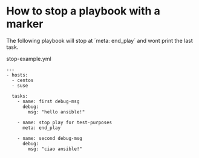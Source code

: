 # How to stop a playbook with a marker

The following playbook will stop at ´meta: end_play´ and wont print the last task.

stop-example.yml
```
---
- hosts: 
  - centos
  - suse

  tasks:
    - name: first debug-msg
      debug: 
        msg: "hello ansible!"

    - name: stop play for test-purposes
      meta: end_play

    - name: second debug-msg
      debug: 
        msg: "ciao ansible!"
```

